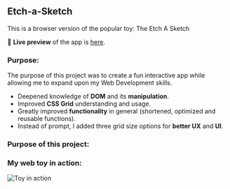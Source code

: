 ## Etch-a-Sketch
  This is a browser version of the popular toy: The Etch A Sketch

🔗 **Live preview** of the app is [here](https://j-haze.github.io/etch-a-sketch/).

### Purpose: ###
The purpose of this project was to create a fun interactive app while allowing me to expand upon my Web Development skills.


* Deepened knowledge of **DOM** and its **manipulation**.
* Improved **CSS Grid** understanding and usage.
* Greatly improved **functionality** in general (shortened, optimized and reusable functions).
* Instead of prompt, I added three grid size options for **better UX** and **UI**.

### Purpose of this project: ###

### My web toy in action: ###

![Toy in action](./images/ReadMe1.jpg)
